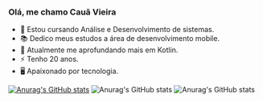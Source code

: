 ### Olá, me chamo Cauã Vieira

- 🌱 Estou cursando Análise e Desenvolvimento de sistemas.
- 📚 Dedico meus estudos a área de desenvolvimento mobile.
- 🔭 Atualmente me aprofundando mais em Kotlin.
- ⚡ Tenho 20 anos.
- 🖥️ Apaixonado por tecnologia.

[![Anurag's GitHub stats](https://github-readme-stats.vercel.app/api?username=Caua-Vieira )](https://github.com/anuraghazra/github-readme-stats)
![Anurag's GitHub stats](https://github-readme-stats.vercel.app/api?username=Caua-Vieira&hide=contribs,prs,contribs)
![Anurag's GitHub stats](https://github-readme-stats.vercel.app/api?username=Caua-Vieira&count_private=true)
